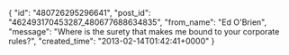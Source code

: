  {
   "id": "480726295296641",
   "post_id": "462493170453287_480677688634835",
   "from_name": "Ed O'Brien",
   "message": "Where is the surety that makes me bound to your corporate rules?",
   "created_time": "2013-02-14T01:42:41+0000"
 }
